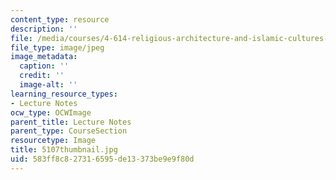 ```yaml
---
content_type: resource
description: ''
file: /media/courses/4-614-religious-architecture-and-islamic-cultures-fall-2002/583ff8c827316595de13373be9e9f80d_5107thumbnail.jpg
file_type: image/jpeg
image_metadata:
  caption: ''
  credit: ''
  image-alt: ''
learning_resource_types:
- Lecture Notes
ocw_type: OCWImage
parent_title: Lecture Notes
parent_type: CourseSection
resourcetype: Image
title: 5107thumbnail.jpg
uid: 583ff8c8-2731-6595-de13-373be9e9f80d
---
```

